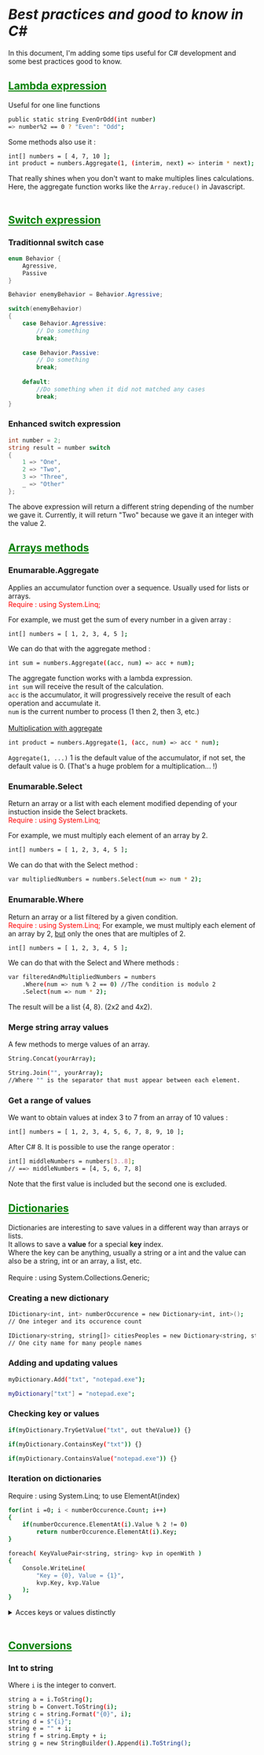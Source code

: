 # ***Best practices and good to know in C#***
In this document, I'm adding some tips useful for C# development and some best practices good to know. 

## <span style="color: green"><u>**Lambda expression**</u></span>

Useful for one line functions </br>
```bash
public static string EvenOrOdd(int number)
=> number%2 == 0 ? "Even": "Odd";
```


Some methods also use it : </br>
```bash
int[] numbers = [ 4, 7, 10 ];
int product = numbers.Aggregate(1, (interim, next) => interim * next); 
```
That really shines when you don't want to make multiples lines calculations. Here, the aggregate function works like the `Array.reduce()` in Javascript.
</br><br>

## <span style="color: green"><u>**Switch expression**</u></span>
### **Traditionnal switch case**

```csharp
enum Behavior {
    Agressive,
    Passive
}

Behavior enemyBehavior = Behavior.Agressive;

switch(enemyBehavior)
{
    case Behavior.Agressive:
        // Do something
        break;
    
    case Behavior.Passive:
        // Do something
        break;
    
    default:
        //Do something when it did not matched any cases
        break;
}
```

### **Enhanced switch expression**

```csharp
int number = 2;
string result = number switch
{
    1 => "One",
    2 => "Two",
    3 => "Three",
    _ => "Other"
};
```
The above expression will return a different string depending of the number we gave it. Currently, it will return "Two" because we gave it an integer with the value 2. 

## <span style="color: green"><u>**Arrays methods**</u></span>

### **Enumarable.Aggregate**

Applies an accumulator function over a sequence. Usually used for lists or arrays.<br>
<span style="color: red">Require : using System.Linq;</span>


For example, we must get the sum of every number in a given array :
```bash
int[] numbers = [ 1, 2, 3, 4, 5 ];
```
We can do that with the aggregate method :
```bash
int sum = numbers.Aggregate((acc, num) => acc + num);
```
The aggregate function works with a lambda expression.<br>
`int sum` will receive the result of the calculation.<br>
`acc` is the accumulator, it will progressively receive the result of each operation and accumulate it.<br>
`num` is the current number to process (1 then 2, then 3, etc.)
<br>
<br> <u>Multiplication with aggregate</u><br>
```bash
int product = numbers.Aggregate(1, (acc, num) => acc * num);
```
`Aggregate(1, ...)` 1 is the default value of the accumulator, if not set, the default value is 0. (That's a huge problem for a multiplication... !)

### **Enumarable.Select**
Return an array or a list with each element modified depending of your instuction inside the Select brackets.<br>
<span style="color: red">Require : using System.Linq;</span>

For example, we must multiply each element of an array by 2.
```bash
int[] numbers = [ 1, 2, 3, 4, 5 ];
```
We can do that with the Select method :
```bash
var multipliedNumbers = numbers.Select(num => num * 2);
```

### **Enumarable.Where**
Return an array or a list filtered by a given condition.<br>
<span style="color: red">Require : using System.Linq;</span>
For example, we must multiply each element of an array by 2, <u>but</u> only the ones that are multiples of 2.
```bash
int[] numbers = [ 1, 2, 3, 4, 5 ];
```
We can do that with the Select and Where methods :
```bash
var filteredAndMultipliedNumbers = numbers
    .Where(num => num % 2 == 0) //The condition is modulo 2
    .Select(num => num * 2);
```
The result will be a list {4, 8}. (2x2 and 4x2).

### **Merge string array values**
A few methods to merge values of an array.<br>
```bash
String.Concat(yourArray);
```
```bash
String.Join("", yourArray);
//Where "" is the separator that must appear between each element.
```

### **Get a range of values**
We want to obtain values at index 3 to 7 from an array of 10 values :
```bash
int[] numbers = [ 1, 2, 3, 4, 5, 6, 7, 8, 9, 10 ];
```
After C# 8. It is possible to use the range operator :
```bash
int[] middleNumbers = numbers[3..8];
// ==> middleNumbers = [4, 5, 6, 7, 8]
```
Note that the first value is included but the second one is excluded.
<br>

## <span style="color: green"><u>**Dictionaries**</u></span>

Dictionaries are interesting to save values in a different way than arrays or lists. <br>
It allows to save a **value** for a special **key** index. <br>
Where the key can be anything, usually a string or a int and the value can also be a string, int or an array, a list, etc.
<br>
<br>
Require : using System.Collections.Generic;

### **Creating a new dictionary**
```bash
IDictionary<int, int> numberOccurence = new Dictionary<int, int>(); 
// One integer and its occurence count 
```
```bash
IDictionary<string, string[]> citiesPeoples = new Dictionary<string, string[]>(); 
// One city name for many people names
```

### **Adding and updating values**
```bash
myDictionary.Add("txt", "notepad.exe");
```
```bash
myDictionary["txt"] = "notepad.exe";
```
### **Checking key or values**
```bash
if(myDictionary.TryGetValue("txt", out theValue)) {}
```

```bash
if(myDictionary.ContainsKey("txt")) {}
```
```bash
if(myDictionary.ContainsValue("notepad.exe")) {}
```

### **Iteration on dictionaries**
Require : using System.Linq; to use ElementAt(index)
```bash
for(int i =0; i < numberOccurence.Count; i++) 
{
    if(numberOccurence.ElementAt(i).Value % 2 != 0) 
        return numberOccurence.ElementAt(i).Key;
}
```
```bash
foreach( KeyValuePair<string, string> kvp in openWith )
{
    Console.WriteLine(
        "Key = {0}, Value = {1}",
        kvp.Key, kvp.Value
    );
}
```

<details>
<summary>Acces keys or values distinctly </summary>
<br>

An exemple with a simple dictionary : 
```bash
Dictionary<string, string> openWith =
    new Dictionary<string, string>();
```

**Itering on the values (only)**
```bash
Dictionary<string, string>.ValueCollection valueColl =
    openWith.Values;

// The elements of the ValueCollection are strongly typed
// with the type that was specified for dictionary values.
Console.WriteLine();
foreach( string s in valueColl )
{
    Console.WriteLine("Value = {0}", s);
}
```
<br>

**Itering on the keys (only)**

```bash
// To get the keys alone, use the Keys property.
Dictionary<string, string>.KeyCollection keyColl =
    openWith.Keys;

// The elements of the KeyCollection are strongly typed
// with the type that was specified for dictionary keys.
Console.WriteLine();
foreach( string s in keyColl )
{
    Console.WriteLine("Key = {0}", s);
}
```

</details>
<br>

## <span style="color: green"><u>**Conversions**</u></span>

### **Int to string**
Where `i` is the integer to convert.
```bash
string a = i.ToString();
string b = Convert.ToString(i);
string c = string.Format("{0}", i);
string d = $"{i}";
string e = "" + i;
string f = string.Empty + i;
string g = new StringBuilder().Append(i).ToString();
```
